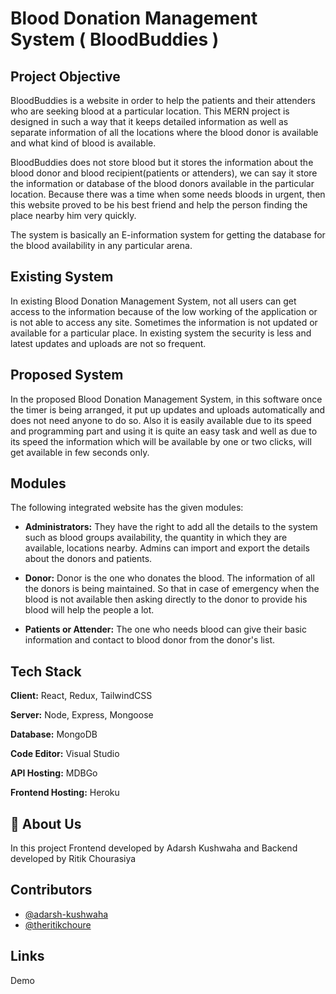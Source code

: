 
# Blood Donation Management System ( BloodBuddies )

## Project Objective

BloodBuddies is a website in order to help the patients and their attenders who are seeking blood at a particular location. This MERN project is designed in such a way that it keeps detailed information as well as separate information of all the locations where the blood donor is available and what kind of blood is available.


BloodBuddies does not store blood but it stores the information about the blood donor and blood recipient(patients or attenders), we can say it store the information or database of the blood donors available in the particular location. Because there was a time when some needs bloods in urgent, then this website proved to be his best friend and help the person finding the place nearby him very quickly.

The system is basically an E-information system for getting the database for the blood availability in any particular arena.

## Existing System

In existing Blood Donation Management System, not all users can get access to the information because of the low working of the application or is not able to access any site. Sometimes the information is not updated or available for a particular place. In existing system the security is less and latest updates and uploads are not so frequent.

## Proposed System

In the proposed Blood Donation Management System, in this software once the timer is being arranged, it put up updates and uploads automatically and does not need anyone to do so. Also it is easily available due to its speed and programming part and using it is quite an easy task and well as due to its speed the information which will be available by one or two clicks, will get available in few seconds only.


## Modules

The following integrated website has the given modules:

- **Administrators:** They have the right to add all the details to the system such as blood groups availability, the quantity in which they are available, locations nearby. Admins can import and export the details about the donors and patients.

- **Donor:** Donor is the one who donates the blood. The information of all the donors is being maintained. So that in case of emergency when the blood is not available then asking directly to the donor to provide his blood will help the people a lot.

- **Patients or Attender:** The one who needs blood can give their basic information and contact to blood donor from the donor's list. 


## Tech Stack

**Client:** React, Redux, TailwindCSS

**Server:** Node, Express, Mongoose

**Database:** MongoDB

**Code Editor:** Visual Studio

**API Hosting:** MDBGo

**Frontend Hosting:** Heroku


## 🚀 About Us
In this project Frontend developed by Adarsh Kushwaha and Backend developed by Ritik Chourasiya


## Contributors

- [@adarsh-kushwaha](https://github.com/adarsh-kushwaha)
- [@theritikchoure](https://github.com/theritikchoure)

## Links

Demo